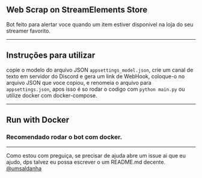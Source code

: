 ## Web Scrap on StreamElements Store
Bot feito para alertar voce quando um item estiver disponivel na loja do seu streamer favorito.

---

## Instruções para utilizar
copie o modelo do arquivo JSON ```appsettings_model.json```, crie um canal de texto em servidor do Discord e gera um link de WebHook, coloque-o no arquivo JSON que voce copiou, e renomeia o arquivo para ```appsettings.json```, apos isso é so rodar o codigo com ```python main.py``` ou utilize docker com docker-compose.

---

## Run with Docker
### Recomendado rodar o bot com docker.


---
Como estou com preguiça, se precisar de ajuda abre um issue ai que eu ajudo, dps talvez eu possa escrever o um README.md decente. [@umsaldanha](https://www.instagram.com/umsaldanha "Instagram")